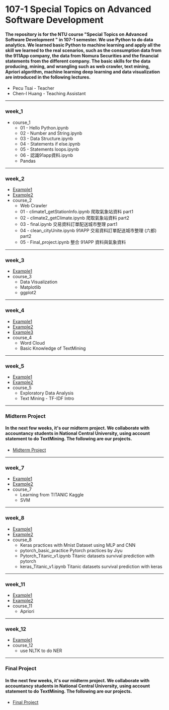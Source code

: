 # 107-1 Special Topics on Advanced Software Development
#### The repository is for the NTU course "Special Topics on Advanced Software Development " in 107-1 semester. We use Python to do data analytics. We learned basic Python to machine learning and apply all the skill we learned to the real scenarios, such as the consumption data from the 911App company, the data from Nomura Securities and the financial statements from the different company. The basic skills for the data producing, mining, and wrangling such as web crawler, text mining, Apriori algorithm, machine learning deep learning and data visualization are introduced in the following lectures.
- Pecu Tsai - Teacher
- Chen-I Huang - Teaching Assistant
---------------------------------------
### week_1

- course_1
    - 01 - Hello Python.ipynb
    - 02 - Number and String.ipynb
    - 03 - Data Structure.ipynb
    - 04 - Statements if else.ipynb
    - 05 - Statements loops.ipynb
    - 06 - 認識91app資料.ipynb
    - Pandas

---------------------------------------
    
### week_2
- [Example1](https://github.com/nalol831123/107PythonCSX/blob/master/week_2/course_2/Final_project.ipynb "link")
- [Example2](https://github.com/nalol831123/107PythonCSX/blob/master/week_2/Week2_Demo.ipynb "link")
- course_2
    - Web Crawler
    - 01 - climate1_getStationInfo.ipynb 爬取氣象站資料 part1
    - 02 - climate2_getClimate.ipynb 爬取氣象站資料 part2
    - 03 - final.ipynb 交易資料訂單配送城市整理 part1
    - 04 - clean_cityUnite.ipynb 91APP 交易資料訂單配送城市整理 (六都) part2
    - 05 - Final_project.ipynb 整合 91APP 資料與氣象資料
    
---------------------------------------
    
### week_3
- [Example1](https://github.com/nalol831123/107PythonCSX/blob/master/week_3/Week3.ipynb "link")
- course_3
    - Data Visualization
    - Matplotlib
    - ggplot2
    
---------------------------------------

### week_4
- [Example1](https://github.com/nalol831123/107PythonCSX/blob/master/week_4/文字雲範例與任務.ipynb "link")
- [Example2](https://github.com/nalol831123/107PythonCSX/blob/master/week_4/Week4_2707_Demo.ipynb "link")
- [Example3](https://github.com/nalol831123/107PythonCSX/blob/master/week_4/twitterAPI.ipynb "link")
- course_4
    - Word Cloud
    - Basic Knowledge of TextMining
---------------------------------------
### week_5
- [Example1](https://github.com/nalol831123/107PythonCSX/blob/master/week_5/course_5/tfidf_test.ipynb "link")
- [Example2](https://github.com/rt6972177/106-2/blob/master/Week_5/Week_5_TF-IDF.ipynb "link")
- course_5
    - Exploratory Data Analysis
    - Text Mining - TF-IDF Intro
---------------------------------------
### Midterm Project
#### In the next few weeks, it's our midterm project. We collaborate with accountancy students in National Central University, using account statement to do TextMining. The following are our projects.

- [Midterm Project](https://github.com/nalol831123/107PythonCSX/blob/master/AccountingProjects.md "link")

---------------------------------------
### week_7
- [Example1](https://github.com/nalol831123/107PythonCSX/blob/master/week_7/course_7/rough_svm_example.py "link")
- [Example2](https://github.com/nalol831123/107PythonCSX/blob/master/week_7/course_7/rough_linear_regression_example.py "link")
- course_7
    - Learning from TITANIC Kaggle 
    - SVM
---------------------------------------
### week_8
- [Example1](https://github.com/nalol831123/107PythonCSX/blob/master/week_8/keras_Titanic_v1.ipynb "link")
- [Example2](https://github.com/nalol831123/107PythonCSX/blob/master/week_8/Pytorch_Titanic_v1.ipynb "link")
- course_8
    - Keras practices with Mnist Dataset using MLP and CNN
    - pytorch_basic_practice Pytorch practices by Jiyu
    - Pytorch_Titanic_v1.ipynb Titanic datasets survival prediction with pytorch
    - keras_Titanic_v1.ipynb Titanic datasets survival prediction with keras   
---------------------------------------
### week_11
- [Example1](https://github.com/nalol831123/107PythonCSX/blob/master/week_11/AprioriExample.ipynb "link")
- [Example2](https://github.com/nalol831123/107PythonCSX/blob/master/week_11/Apriori.html "link")
- course_11
    - Apriori
---------------------------------------
### week_12
- [Example1](https://github.com/nalol831123/107PythonCSX/blob/master/week_12/NER.ipynb "link")
- course_12
    - use NLTK to do NER
---------------------------------------
### Final Project
#### In the next few weeks, it's our midterm project. We collaborate with accountancy students in National Central University, using account statement to do TextMining. The following are our projects.

- [Final Project](https://github.com/nalol831123/107PythonCSX/blob/master/FinalProject.md "link")


